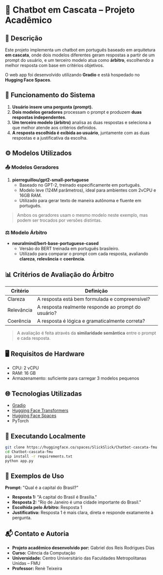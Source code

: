 # 🤖 Chatbot em Cascata – Projeto Acadêmico

## 📝 Descrição
Este projeto implementa um chatbot em português baseado em arquitetura **em cascata**, onde dois modelos diferentes geram respostas a partir de um prompt do usuário, e um terceiro modelo atua como **árbitro**, escolhendo a melhor resposta com base em critérios objetivos.

O web app foi desenvolvido utilizando **Gradio** e está hospedado no **Hugging Face Spaces**.

## 🚧 Funcionamento do Sistema

1. **Usuário insere uma pergunta (prompt).**
2. **Dois modelos geradores** processam o prompt e produzem **duas respostas independentes**.
3. **Um terceiro modelo (árbitro)** analisa as duas respostas e seleciona a que melhor atende aos critérios definidos.
4. **A resposta escolhida é exibida ao usuário**, juntamente com as duas respostas e a justificativa da escolha.

## ⚙️ Modelos Utilizados

### 📤 Modelos Geradores

1. **pierreguillou/gpt2-small-portuguese**
   - Baseado no GPT-2, treinado especificamente em português.
   - Modelo leve (124M parâmetros), ideal para ambientes com 2vCPU e 16GB RAM.
   - Utilizado para gerar texto de maneira autônoma e fluente em português.

> Ambos os geradores usam o mesmo modelo neste exemplo, mas podem ser trocados por versões distintas.

### ⚖️ Modelo Árbitro

- **neuralmind/bert-base-portuguese-cased**
  - Versão do BERT treinada em português brasileiro.
  - Utilizado para comparar o prompt com cada resposta, avaliando **clareza**, **relevância** e **coerência**.

## 📊 Critérios de Avaliação do Árbitro

| Critério     | Definição                                                              |
|--------------|-------------------------------------------------------------------------|
| Clareza      | A resposta está bem formulada e compreensível?                          |
| Relevância   | A resposta realmente responde ao prompt do usuário?                    |
| Coerência    | A resposta é lógica e gramaticalmente correta?                         |

> A avaliação é feita através da **similaridade semântica** entre o prompt e cada resposta.

## 🖥️ Requisitos de Hardware

- CPU: 2 vCPU  
- RAM: 16 GB  
- Armazenamento: suficiente para carregar 3 modelos pequenos

## 🌐 Tecnologias Utilizadas

- [Gradio](https://www.gradio.app/)
- [Hugging Face Transformers](https://huggingface.co/docs/transformers/index)
- [Hugging Face Spaces](https://huggingface.co/spaces)
- PyTorch

## 🚀 Executando Localmente

```bash
git clone https://huggingface.co/spaces/SlickSlick/Chatbot-cascata-fmu
cd Chatbot-cascata-fmu
pip install -r requirements.txt
python app.py
```

## 🧪 Exemplos de Uso

**Prompt:** "Qual é a capital do Brasil?"

- **Resposta 1:** "A capital do Brasil é Brasília."
- **Resposta 2:** "Rio de Janeiro é uma cidade importante do Brasil."
- **Escolhida pelo Árbitro:** Resposta 1
- **Justificativa:** Resposta 1 é mais clara, direta e responde exatamente à pergunta.

## 📬 Contato e Autoria

- **Projeto acadêmico desenvolvido por:** Gabriel dos Reis Rodrigues Dias  
- **Curso:** Ciência da Computação  
- **Universidade:** Centro Universitário das Faculdades Metropolitanas Unidas – FMU  
- **Professor:** Renè Teixeira
